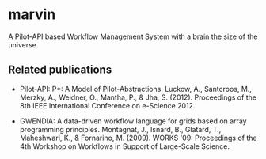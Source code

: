 marvin
======

A Pilot-API based Workflow Management System with a brain the size of the universe.

Related publications
--------------------

* Pilot-API:
P*: A Model of Pilot-Abstractions.
Luckow, A., Santcroos, M., Merzky, A., Weidner, O., Mantha, P., & Jha, S. (2012).
Proceedings of the 8th IEEE International Conference on e-Science 2012.


* GWENDIA:
A data-driven workflow language for grids based on array programming principles.
Montagnat, J., Isnard, B., Glatard, T., Maheshwari, K., & Fornarino, M. (2009).
WORKS '09: Proceedings of the 4th Workshop on Workflows in Support of Large-Scale Science.
